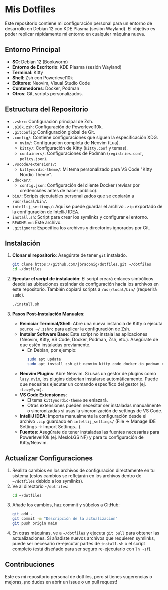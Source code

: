 # Mis Dotfiles

Este repositorio contiene mi configuración personal para un entorno de desarrollo en Debian 12 con KDE Plasma (sesión Wayland). El objetivo es poder replicar rápidamente mi entorno en cualquier máquina nueva.

## Entorno Principal

*   **SO**: Debian 12 (Bookworm)
*   **Entorno de Escritorio**: KDE Plasma (sesión Wayland)
*   **Terminal**: Kitty
*   **Shell**: Zsh con Powerlevel10k
*   **Editores**: Neovim, Visual Studio Code
*   **Contenedores**: Docker, Podman
*   **Otros**: Git, scripts personalizados.

## Estructura del Repositorio

*   `.zshrc`: Configuración principal de Zsh.
*   `.p10k.zsh`: Configuración de Powerlevel10k.
*   `.gitconfig`: Configuración global de Git.
*   `.config/`: Contiene configuraciones que siguen la especificación XDG.
    *   `nvim/`: Configuración completa de Neovim (Lua).
    *   `kitty/`: Configuración de Kitty (`kitty.conf` y temas).    
    *   `containers/`: Configuraciones de Podman (`registries.conf`, `policy.json`).
*   `.vscode/extensions/`:
    *   `kittynordic-theme/`: Mi tema personalizado para VS Code "Kitty Nordic Theme".
*   `.docker/`:
    *   `config.json`: Configuración del cliente Docker (revisar por credenciales antes de hacer público).
*   `bin/`: Scripts ejecutables personalizados que se copiarán a `/usr/local/bin/`.
*   `intellij_settings/`: Aquí se puede guardar el archivo `.zip` exportado de la configuración de IntelliJ IDEA.
*   `install.sh`: Script para crear los symlinks y configurar el entorno.
*   `README.md`: Este archivo.
*   `.gitignore`: Especifica los archivos y directorios ignorados por Git.

## Instalación

1.  **Clonar el repositorio**:
    Asegúrate de tener `git` instalado.

    ```bash
    git clone https://github.com/jbraconig/dotfiles.git ~/dotfiles
    cd ~/dotfiles
    ```    

2.  **Ejecutar el script de instalación**:
    El script creará enlaces simbólicos desde las ubicaciones estándar de configuración hacia los archivos en este repositorio. También copiará scripts a `/usr/local/bin/` (requerirá `sudo`).

    ```bash
    ./install.sh
    ```

3.  **Pasos Post-Instalación Manuales**:

    *   **Reiniciar Terminal/Shell**: Abre una nueva instancia de Kitty o ejecuta `source ~/.zshrc` para aplicar la configuración de Zsh.
    *   **Instalar Software Base**: Este script no instala las aplicaciones (Neovim, Kitty, VS Code, Docker, Podman, Zsh, etc.). Asegúrate de que estén instaladas previamente.
        *   En Debian, por ejemplo:
            ```bash
            sudo apt update
            sudo apt install zsh git neovim kitty code docker.io podman curl wget build-essential
            ```
    *   **Neovim Plugins**: Abre Neovim. Si usas un gestor de plugins como `lazy.nvim`, los plugins deberían instalarse automáticamente. Puede que necesites ejecutar un comando específico del gestor (ej. `:LazySync`).
    *   **VS Code Extensiones**:
        *   El tema `kittynordic-theme` se enlazará.
        *   Otras extensiones pueden necesitar ser instaladas manualmente o sincronizadas si usas la sincronización de settings de VS Code.
    *   **IntelliJ IDEA**: Importa manualmente la configuración desde el archivo `.zip` guardado en `intellij_settings/` (File -> Manage IDE Settings -> Import Settings...).
    *   **Fuentes**: Asegúrate de tener instaladas las fuentes necesarias para Powerlevel10k (ej. MesloLGS NF) y para tu configuración de Kitty/Neovim.

## Actualizar Configuraciones

1.  Realiza cambios en los archivos de configuración directamente en tu sistema (estos cambios se reflejarán en los archivos dentro de `~/dotfiles` debido a los symlinks).
2.  Ve al directorio `~/dotfiles`:
    ```bash
    cd ~/dotfiles
    ```
3.  Añade los cambios, haz commit y súbelos a GitHub:
    ```bash
    git add .
    git commit -m "Descripción de la actualización"
    git push origin main
    ```
4.  En otras máquinas, ve a `~/dotfiles` y ejecuta `git pull` para obtener las actualizaciones. Si añadiste nuevos archivos que requieren symlinks, puede ser necesario re-ejecutar partes de `install.sh` o el script completo (está diseñado para ser seguro re-ejecutarlo con `ln -sf`).

## Contribuciones

Este es mi repositorio personal de dotfiles, pero si tienes sugerencias o mejoras, ¡no dudes en abrir un issue o un pull request!
